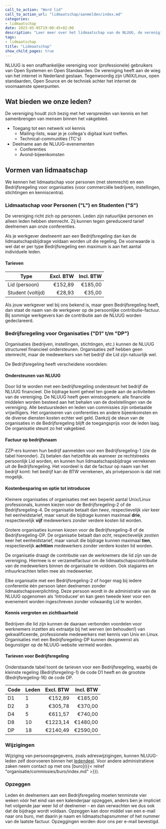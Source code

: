 ```yaml
---
call_to_action: "Word lid"
call_to_action_url: "lidmaatschap/aanmelden/index.md"
categories:
- lidmaatschap
date: 2023-05-05T19:00:45+02:00
description: "Leer meer over het lidmaatschap van de NLUUG, de vereniging van professionele gebruikers van open systemen en open standaarden"
tags:
- lidmaatschap
title: "Lidmaatschap"
show_child_pages: true
---
```


NLUUG is een onafhankelijke vereniging voor (professionele) gebruikers van Open Systemen en Open Standaarden. De vereniging heeft aan de wieg van het internet in Nederland gestaan. Tegenwoordig zijn UNIX/Linux, open standaarden, Open Source en de techniek achter het internet de voornaamste speerpunten.

## Wat bieden we onze leden?

De vereniging houdt zich bezig met het verspreiden van kennis en het samenbrengen van mensen binnen het vakgebied.

* Toegang tot een netwerk vol kennis
  * Mailing-lists, waar je je collega's digitaal kunt treffen.
  * Technical-communities (TC's)
* Deelname aan de NLUUG-evenementen
  * Conferenties
  * Avond-bijeenkomsten

## Vormen van lidmaatschap

We kennen het lidmaatschap voor personen (met stemrecht) en een Bedrijfsregeling voor organisaties (voor commerciële bedrijven, instellingen, stichtingen en kenniscentra).

### Lidmaatschap voor Personen ("L") en Studenten ("S")

De vereniging richt zich op personen. Leden zijn natuurlijke personen en alleen leden hebben stemrecht. Zij kunnen tegen gereduceerd tarief deelnemen aan onze conferenties.

Als je werkgever deelneemt aan een Bedrijfsregeling dan kan de lidmaatschapsbijdrage voldaan worden uit die regeling. De voorwaarde is wel dat er per type Bedrijfsregeling een maximum is aan het aantal individuele leden.

#### Tarieven

| Type              | Excl. BTW | Incl. BTW |
| ---               | --------: | --------: |
| Lid (persoon)     | €152,89   | €185,00   |
| Student (voltijd) | €28,93    | €35,00    |

Als jouw werkgever wel bij ons bekend is, maar geen Bedrijfsregeling heeft, dan staat de naam van de werkgever op de persoonlijke contributie-factuur. Bij sommige werkgevers kan de contributie aan de NLUUG worden gedeclareerd.

### Bedrijfsregeling voor Organisaties ("D1" t/m "DP")

Organisaties (bedrijven, instellingen, stichtingen, etc.) kunnen de NLUUG structureel financieel ondersteunen. Organisaties zelf hebben geen stemrecht, maar de medewerkers van het bedrijf die Lid zijn natuurlijk wel.

De Bedrijfsregeling heeft verscheidene voordelen:

#### Ondersteunen van NLUUG
Door lid te worden met een bedrijfsregeling ondersteunt het bedrijf de NLUUG financieel. Die bijdrage komt geheel ten goede aan de activiteiten van de vereniging. De NLUUG heeft geen winstoogmerk: alle financiële middelen worden besteed aan het behalen van de doelstellingen van de vereniging. Alle bestuursleden en leden van commissies zijn onbetaalde vrijwilligers. Het organiseren van conferenties en andere bijeenkomsten en de diverse diensten kosten echter wel geld. Dankzij de steun van de organisaties in de Bedrijfsregeling blijft de toegangsprijs voor de leden laag. De organisatie steunt zo het vakgebied.

#### Factuur op bedrijfsnaam
ZZP-ers kunnen hun bedrijf aanmelden voor een Bedrijfsregeling-1 (zie de tabel hieronder). Zij betalen dan hetzelfde als wanneer ze rechtstreeks persoonlijk Lid worden, en kunnen hun lidmaatschapsbijdrage verrekenen uit de Bedrijfsregeling. Het voordeel is dat de factuur op naam van het bedrijf komt: het bedrijf kan de BTW verrekenen, als privépersoon is dat niet mogelijk.

#### Kostenbesparing en optie tot introducee
Kleinere organisaties of organisaties met een beperkt aantal Unix/Linux professionals, kunnen kiezen voor de Bedrijfsregeling-2 of de Bedrijfsregeling-4. De organisatie betaalt dan *twee*, respectievelijk *vier* keer het eenheidstarief, maar vanuit die bijdrage kunnen maximaal **drie**, respectievelijk **vijf** medewerkers zonder verdere kosten lid worden.

Grotere organisaties kunnen kiezen voor de Bedrijfsregeling-8 of de Bedrijfsregeling-DP. De organisatie betaalt dan *acht*, respectievelijk *zestien* keer het eenheidstarief, maar vanuit die bijdrage kunnen maximaal **tien**, respectievelijk **achttien** medewerkers zonder verdere kosten lid worden.

De organisatie draagt de contributie van de werknemers die lid zijn van de vereniging. Hiermee is er verzamelfactuur om de lidmaatschapscontributie van de medewerkers binnen de organisatie te voldoen. Ook stagiaires en inhuurkrachten tellen mee als medewerker.

Elke organisatie met een Bedrijfsregeling-2 of hoger mag bij iedere conferentie één persoon laten deelnemen zonder lidmaatschapsverplichting. Deze persoon wordt in de administratie van de NLUUG opgenomen als ‘Introducee’ en kan geen tweede keer voor een evenement worden ingeschreven zonder volwaardig Lid te worden.

#### Kennis vergroten en zichtbaarheid
Bedrijven die lid zijn kunnen de daaraan verbonden voordelen voor werknemers inzetten als extraatje bij het werven (en behouden!) van gekwalificeerde, professionele medewerkers met kennis van Unix en Linux. Organisaties met een Bedrijfsregeling-DP kunnen desgewenst als begunstiger op de NLUUG-website vermeld worden.

#### Tarieven voor Bedrijfsregeling

Onderstaande tabel toont de tarieven voor een Bedrijfsregeling, waarbij de kleinste regeling (Bedrijfsregeling-1) de code D1 heeft en de grootste (Bedrijfsregeling-16) de code DP.

| Code | Leden | Excl. BTW | Incl. BTW |
| ---  | ---   | --------: | --------: |
| D1   | 1     | €152,89   | €185,00   |
| D2   | 3     | €305,78   | €370,00   |
| D4   | 5     | €611,57   | €740,00   |
| D8   | 10    | €1223,14  | €1480,00  |
| DP   | 18    | €2140,49  | €2590,00  |

### Wijzigingen

Wijziging van persoonsgegevens, zoals adreswijzigingen, kunnen NLUUG-leden zelf doorvoeren binnen het [ledendeel](https://leden.nluug.nl/). Voor andere administratieve zaken neem contact op met ons [buro]({{< relref "organisatie/commissies/buro/index.md" >}}).

### Opzeggen

Leden én deelnemers aan een Bedrijfsregeling moeten tenminste vier weken vóór het eind van een kalenderjaar opzeggen, anders ben je impliciet het volgende jaar weer lid of deelnemer – en dan verwachten we dus ook dat de bijdrage wordt voldaan. Opzeggen kan door middel van een e-mail naar ons buro, met daarin je naam en lidmaatschapsnummer of het nummer van de laatste factuur. Opzeggingen worden door ons per e-mail bevestigd.
